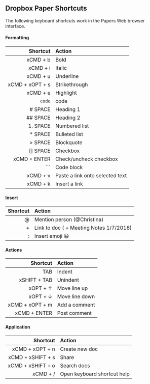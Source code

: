 ## Dropbox Paper Shortcuts

The following keyboard shortcuts work in the Papers Web browser interface.

#### Formatting

| Shortcut | Action |
| ----:|:---- |
| xCMD + b | Bold |
| xCMD + i | Italic |
| xCMD + u | Underline |
| xCMD + xOPT + s | Strikethrough |
| xCMD + e | Highlight |
| ` code ` | code |
| # SPACE | Heading 1 |
| ## SPACE | Heading 2 |
| 1. SPACE | Numbered list |
| * SPACE | Bulleted list |
| > SPACE | Blockquote |
| [] SPACE | Checkbox |
| xCMD + ENTER | Check/uncheck checkbox |
| \`\`\` | Code block |
| xCMD + v | Paste a link onto selected text |
| xCMD + k | Insert a link |

#### Insert

| Shortcut | Action |
| ----:|:---- |
| @ | Mention person (@Christina) |
| + | Link to doc ( + Meeting Notes 1/7/2016) |
| : | Insert emoji 😀 |

#### Actions

| Shortcut | Action |
| ----:|:---- |
| TAB | Indent |
| xSHIFT + TAB | Unindent |
| xOPT + ↑ | Move line up |
| xOPT + ↓ | Move line down |
| xCMD + xOPT + m | Add a comment |
| xCMD + ENTER | Post comment |

#### Application

| Shortcut | Action |
| ----:|:---- |
| xCMD + xOPT + n | Create new doc |
| xCMD + xSHIFT + s | Share |
| xCMD + xSHIFT + o | Search docs |
| xCMD + / | Open keyboard shortcut help
